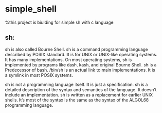 # simple_shell
%this project is biulding for simple sh with c language

## sh:
sh is also called Bourne Shell. sh is a command programming language described by POSIX standard. It is for UNIX or UNIX-like operating systems. It has many implementations. On most operating systems, sh is implemented by programs like dash, kash, and original Bourne Shell. sh is a Predecessor of bash. /bin/sh is an actual link to main implementations. It is a symlink in most POSIX systems.

sh is not a programming language itself. It is just a specification. sh is a detailed description of the syntax and semantics of the language. It doesn’t include an implementation. sh is written as a replacement for earlier UNIX shells. It’s most of the syntax is the same as the syntax of the ALGOL68 programming language.
